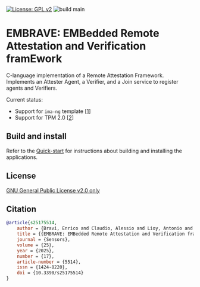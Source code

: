 [![License: GPL v2](https://img.shields.io/badge/License-GPL%20v2-blue.svg)](https://www.gnu.org/licenses/old-licenses/gpl-2.0.en.html)
![build main](https://github.com/Cybersecurity-LINKS/embrave/actions/workflows/build.yml/badge.svg?branch=main)

#  EMBRAVE: EMBedded Remote Attestation and Verification framEwork
C-language implementation of a Remote Attestation Framework. Implements an Attester Agent, a Verifier, and a Join service to register agents and Verifiers.

Current status:
- Support for ```ima-ng``` template [[1](https://www.kernel.org/doc/html/latest/security/IMA-templates.html)]
- Support for TPM 2.0 [[2](https://trustedcomputinggroup.org/resource/tpm-library-specification/)]

## Build and install
Refer to the [Quick-start](https://cybersecurity-links.github.io/embrave/category/quick-start) for instructions about building and installing the applications.

## License
[GNU General Public License v2.0 only](https://spdx.org/licenses/GPL-2.0-only.html)

## Citation

```bibtex
@article{s25175514,
	author = {Bravi, Enrico and Claudio, Alessio and Lioy, Antonio and Vesco, Andrea},
	title = {{EMBRAVE: EMBedded Remote Attestation and Verification framEwork}},
	journal = {Sensors},
	volume = {25},
	year = {2025},
	number = {17},
	article-number = {5514},
	issn = {1424-8220},
	doi = {10.3390/s25175514}
}
```




